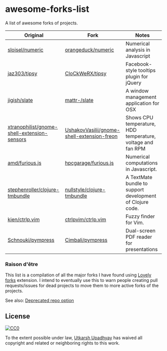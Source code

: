 # awesome-forks-list

A list of awesome forks of projects.

| Original | Fork | Notes |
| --- | --- | --- |
| [sloisel/numeric](https://github.com/sloisel/numeric) | [orangeduck/numeric](https://github.com/orangeduck/numeric) | Numerical analysis in Javascript |
| [jaz303/tipsy](https://github.com/jaz303/tipsy) | [CloCkWeRX/tipsy](https://github.com/CloCkWeRX/tipsy) | Facebook-style tooltips plugin for jQuery |
| [jigish/slate](https://github.com/jigish/slate) | [mattr-/slate](https://github.com/mattr-/slate) | A window management application for OSX |
| [xtranophilist/gnome-shell-extension-sensors](https://github.com/xtranophilist/gnome-shell-extension-sensors) | [UshakovVasilii/gnome-shell-extension-freon](https://github.com/UshakovVasilii/gnome-shell-extension-freon) | Shows CPU temperature, HDD temperature, voltage and fan RPM |
| [amd/furious.js](https://github.com/amd/furious.js) | [hpcgarage/furious.js](https://github.com/hpcgarage/furious.js) | Numerical computations in Javascript. |
| [stephenroller/clojure-tmbundle](https://github.com/stephenroller/clojure-tmbundle) | [nullstyle/clojure-tmbundle](https://github.com/nullstyle/clojure-tmbundle) | A TextMate bundle to support development of Clojure code. |
[kien/ctrlp.vim](https://github.com/kien/ctrlp.vim) | [ctrlpvim/ctrlp.vim](https://github.com/ctrlpvim/ctrlp.vim) | Fuzzy finder for Vim. |
| [Schnouki/pympress](https://github.com/Schnouki/pympress) | [Cimbali/pympress](https://github.com/Cimbali/pympress) | Dual-screen PDF reader for presentations |

### Raison d'être

This list is a compilation of all the major forks I have found using [Lovely forks](https://github.com/musically-ut/lovely-forks) extension. I intend to eventually use this to warn people creating pull requests/issues for dead projects to move them to more active forks of the projects.

See also: [Deprecated repo option](https://github.com/isaacs/github/issues/144)


## License

[![CC0](http://mirrors.creativecommons.org/presskit/buttons/88x31/svg/cc-zero.svg)](https://creativecommons.org/publicdomain/zero/1.0/)

To the extent possible under law, [Utkarsh Upadhyay](http://musicallyut.in) has waived all copyright and related or neighboring rights to this work.
